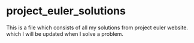 # project_euler_solutions
This is a file which consists of all my solutions from project euler website.
which I will be updated when I solve a problem.
